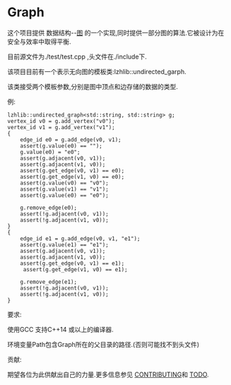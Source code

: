 # Graph
这个项目提供 数据结构--[图](https://en.wikipedia.org/wiki/Graph_(discrete_mathematics)) 的一个实现,同时提供一部分图的算法.它被设计为在安全与效率中取得平衡.

目前源文件为./test/test.cpp ,头文件在./include下.

该项目目前有一个表示无向图的模板类:lzhlib::undirected_garph.

该类接受两个模板参数,分别是图中顶点和边存储的数据的类型.

例:

    lzhlib::undirected_graph<std::string, std::string> g;
    vertex_id v0 = g.add_vertex("v0");
    vertex_id v1 = g.add_vertex("v1");
    {
        edge_id e0 = g.add_edge(v0, v1);
        assert(g.value(e0) == "");
        g.value(e0) = "e0";
        assert(g.adjacent(v0, v1));
        assert(g.adjacent(v1, v0));
        assert(g.get_edge(v0, v1) == e0);
        assert(g.get_edge(v1, v0) == e0);
        assert(g.value(v0) == "v0");
        assert(g.value(v1) == "v1");
        assert(g.value(e0) == "e0");

        g.remove_edge(e0);
        assert(!g.adjacent(v0, v1));
        assert(!g.adjacent(v1, v0));
    }
    {
        edge_id e1 = g.add_edge(v0, v1, "e1");
        assert(g.value(e1) == "e1");
        assert(g.adjacent(v0, v1));
        assert(g.adjacent(v1, v0));
        assert(g.get_edge(v0, v1) == e1);
         assert(g.get_edge(v1, v0) == e1);

        g.remove_edge(e1);
        assert(!g.adjacent(v0, v1));
        assert(!g.adjacent(v1, v0));
    }


要求:

使用GCC 支持C++14 或以上的编译器.

环境变量Path包含Graph所在的父目录的路径.(否则可能找不到头文件)

贡献:

期望各位为此供献出自己的力量.更多信息参见 [CONTRIBUTING](./CONTRIBUTING.md)和 [TODO](./TODO.md).
